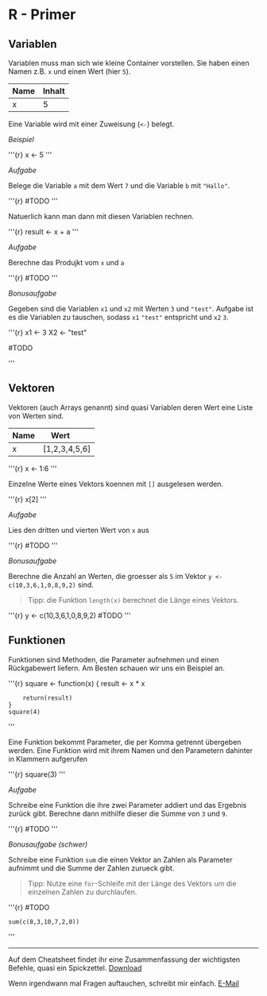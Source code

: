 # R - Primer

## Variablen

Variablen muss man sich wie kleine Container vorstellen. Sie haben einen Namen z.B. `x` und einen Wert (hier `5`).

| Name | Inhalt |
|------|--------|
| x    | 5      |

Eine Variable wird mit einer Zuweisung (`<-`) belegt.

*Beispiel*

'''{r}
   x <- 5
'''


*Aufgabe* 

Belege die Variable `a` mit dem Wert `7` und die Variable `b` mit `"Hallo"`.

'''{r}
  #TODO
'''


Natuerlich kann man dann mit diesen Variablen rechnen.

'''{r}
   result <- x + a
'''

*Aufgabe* 

Berechne das Produjkt vom `x` und `a`

'''{r}
   #TODO
'''

*Bonusaufgabe*

Gegeben sind die Variablen `x1` und `x2` mit Werten `3` und `"test"`.
Aufgabe ist es die Variablen zu tauschen, sodass `x1` `"test"` entspricht und `x2` `3`.

'''{r}
   x1 <- 3
   X2 <- "test"
   
   #TODO

'''


## Vektoren

Vektoren (auch Arrays genannt) sind quasi Variablen deren Wert eine Liste von Werten sind.

| Name | Wert          |
|------| --------------|
| x    | [1,2,3,4,5,6] |

'''{r}
   x <- 1:6
'''

Einzelne Werte eines Vektors koennen mit `[]` ausgelesen werden.

'''{r}
   x[2]
'''

*Aufgabe*

Lies den dritten und vierten Wert von `x` aus

'''{r}
   #TODO
'''

*Bonusaufgabe*

Berechne die Anzahl an Werten, die groesser als `5` im Vektor `y <- c(10,3,6,1,0,8,9,2)` sind.

> Tipp: die Funktion `length(x)` berechnet die Länge eines Vektors.

'''{r}
   y <- c(10,3,6,1,0,8,9,2)
   #TODO
'''


## Funktionen

Funktionen sind Methoden, die Parameter aufnehmen und einen Rückgabewert liefern. Am Besten schauen wir uns ein Beispiel an.

'''{r}
	square <- function(x) {
    	result <- x * x
        
        return(result)
    }
    square(4)
'''

Eine Funktion bekommt Parameter, die per Komma getrennt übergeben werden. Eine Funktion wird mit ihrem Namen und den Parametern dahinter in Klammern aufgerufen

'''{r}
	square(3)
'''

*Aufgabe*

Schreibe eine Funktion die ihre zwei Parameter addiert und das Ergebnis zurück gibt. Berechne dann mithilfe dieser die Summe von `3` und `9`.

'''{r}
	#TODO
'''

*Bonusaufgabe (schwer)*

Schreibe eine Funktion `sum` die einen Vektor an Zahlen als Parameter aufnimmt und die Summe der Zahlen zurueck gibt.

> Tipp: Nutze eine `for`-Schleife mit der Länge des Vektors um die einzelnen Zahlen zu durchlaufen.


'''{r}
    #TODO
    
    sum(c(8,3,10,7,2,0))
'''

---

Auf dem Cheatsheet findet ihr eine Zusammenfassung der wichtigsten Befehle, quasi ein Spickzettel.
[Download](https://raw.githubusercontent.com/rstudio/cheatsheets/master/source/pdfs/base-r.pdf)

Wenn irgendwann mal Fragen auftauchen, schreibt mir einfach. [E-Mail](mailto:b.wittmann@tum.de)
